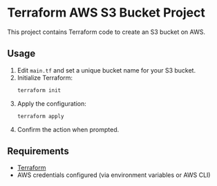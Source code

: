 # Terraform AWS S3 Bucket Project

This project contains Terraform code to create an S3 bucket on AWS.

## Usage

1. Edit `main.tf` and set a unique bucket name for your S3 bucket.
2. Initialize Terraform:
   ```sh
   terraform init
   ```
3. Apply the configuration:
   ```sh
   terraform apply
   ```
4. Confirm the action when prompted.

## Requirements
- [Terraform](https://www.terraform.io/downloads.html)
- AWS credentials configured (via environment variables or AWS CLI)
